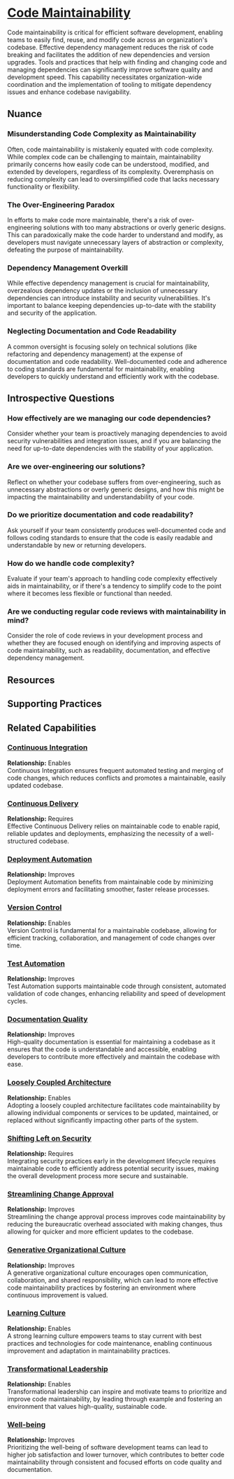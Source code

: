 # [Code Maintainability](https://dora.dev/devops-capabilities/technical/code-maintainability/)

Code maintainability is critical for efficient software development, enabling teams to easily find, reuse, and modify code across an organization's codebase. Effective dependency management reduces the risk of code breaking and facilitates the addition of new dependencies and version upgrades. Tools and practices that help with finding and changing code and managing dependencies can significantly improve software quality and development speed. This capability necessitates organization-wide coordination and the implementation of tooling to mitigate dependency issues and enhance codebase navigability.

## Nuance

### Misunderstanding Code Complexity as Maintainability
Often, code maintainability is mistakenly equated with code complexity. While complex code can be challenging to maintain, maintainability primarily concerns how easily code can be understood, modified, and extended by developers, regardless of its complexity. Overemphasis on reducing complexity can lead to oversimplified code that lacks necessary functionality or flexibility.

### The Over-Engineering Paradox
In efforts to make code more maintainable, there's a risk of over-engineering solutions with too many abstractions or overly generic designs. This can paradoxically make the code harder to understand and modify, as developers must navigate unnecessary layers of abstraction or complexity, defeating the purpose of maintainability.

### Dependency Management Overkill
While effective dependency management is crucial for maintainability, overzealous dependency updates or the inclusion of unnecessary dependencies can introduce instability and security vulnerabilities. It's important to balance keeping dependencies up-to-date with the stability and security of the application.

### Neglecting Documentation and Code Readability
A common oversight is focusing solely on technical solutions (like refactoring and dependency management) at the expense of documentation and code readability. Well-documented code and adherence to coding standards are fundamental for maintainability, enabling developers to quickly understand and efficiently work with the codebase.


## Introspective Questions

### How effectively are we managing our code dependencies?
Consider whether your team is proactively managing dependencies to avoid security vulnerabilities and integration issues, and if you are balancing the need for up-to-date dependencies with the stability of your application.

### Are we over-engineering our solutions?
Reflect on whether your codebase suffers from over-engineering, such as unnecessary abstractions or overly generic designs, and how this might be impacting the maintainability and understandability of your code.

### Do we prioritize documentation and code readability?
Ask yourself if your team consistently produces well-documented code and follows coding standards to ensure that the code is easily readable and understandable by new or returning developers.

### How do we handle code complexity?
Evaluate if your team's approach to handling code complexity effectively aids in maintainability, or if there's a tendency to simplify code to the point where it becomes less flexible or functional than needed.

### Are we conducting regular code reviews with maintainability in mind?
Consider the role of code reviews in your development process and whether they are focused enough on identifying and improving aspects of code maintainability, such as readability, documentation, and effective dependency management.


## Resources

<!-- TODO: insert a list of resources that explore this capability. For each item, give a brief summary of the resource. -->

## Supporting Practices

<!-- TODO: insert a list of [linked practices](/practices) that support this capability. For each item, give a brief explanation of how the linked practice supports / relates to this capability. Also categorize each linked practice as one of the following: Enables, Requires, Improves -->

## Related Capabilities

### [Continuous Integration](https://dora.dev/devops-capabilities/technical/continuous-integration/)
**Relationship:** Enables  
Continuous Integration ensures frequent automated testing and merging of code changes, which reduces conflicts and promotes a maintainable, easily updated codebase.

### [Continuous Delivery](https://dora.dev/devops-capabilities/technical/continuous-delivery/)
**Relationship:** Requires  
Effective Continuous Delivery relies on maintainable code to enable rapid, reliable updates and deployments, emphasizing the necessity of a well-structured codebase.

### [Deployment Automation](https://dora.dev/devops-capabilities/technical/deployment-automation/)
**Relationship:** Improves  
Deployment Automation benefits from maintainable code by minimizing deployment errors and facilitating smoother, faster release processes.

### [Version Control](https://dora.dev/devops-capabilities/technical/version-control/)
**Relationship:** Enables  
Version Control is fundamental for a maintainable codebase, allowing for efficient tracking, collaboration, and management of code changes over time.

### [Test Automation](https://dora.dev/devops-capabilities/technical/test-automation/)
**Relationship:** Improves  
Test Automation supports maintainable code through consistent, automated validation of code changes, enhancing reliability and speed of development cycles.

### [Documentation Quality](https://dora.dev/devops-capabilities/process/documentation-quality/)
**Relationship:** Improves  
High-quality documentation is essential for maintaining a codebase as it ensures that the code is understandable and accessible, enabling developers to contribute more effectively and maintain the codebase with ease.

### [Loosely Coupled Architecture](https://dora.dev/devops-capabilities/process/loosely-coupled-architecture/)
**Relationship:** Enables  
Adopting a loosely coupled architecture facilitates code maintainability by allowing individual components or services to be updated, maintained, or replaced without significantly impacting other parts of the system.

### [Shifting Left on Security](https://dora.dev/devops-capabilities/process/shifting-left-on-security/)
**Relationship:** Requires  
Integrating security practices early in the development lifecycle requires maintainable code to efficiently address potential security issues, making the overall development process more secure and sustainable.

### [Streamlining Change Approval](https://dora.dev/devops-capabilities/process/streamlining-change-approval/)
**Relationship:** Improves  
Streamlining the change approval process improves code maintainability by reducing the bureaucratic overhead associated with making changes, thus allowing for quicker and more efficient updates to the codebase.

### [Generative Organizational Culture](https://dora.dev/devops-capabilities/cultural/generative-organizational-culture/)
**Relationship:** Improves  
A generative organizational culture encourages open communication, collaboration, and shared responsibility, which can lead to more effective code maintainability practices by fostering an environment where continuous improvement is valued.

### [Learning Culture](https://dora.dev/devops-capabilities/cultural/learning-culture/)
**Relationship:** Enables  
A strong learning culture empowers teams to stay current with best practices and technologies for code maintenance, enabling continuous improvement and adaptation in maintainability practices.

### [Transformational Leadership](https://dora.dev/devops-capabilities/cultural/transformational-leadership/)
**Relationship:** Enables  
Transformational leadership can inspire and motivate teams to prioritize and improve code maintainability, by leading through example and fostering an environment that values high-quality, sustainable code.

### [Well-being](https://dora.dev/devops-capabilities/cultural/well-being/)
**Relationship:** Improves  
Prioritizing the well-being of software development teams can lead to higher job satisfaction and lower turnover, which contributes to better code maintainability through consistent and focused efforts on code quality and documentation.